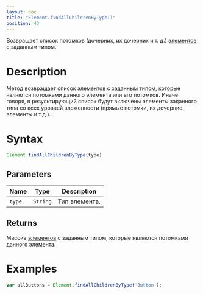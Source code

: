 ```yaml
---
layout: doc
title: "Element.findAllChildrenByType()"
position: 43
---
```


Возвращает список потомков (дочерних, их дочерних и т. д.) [элементов]() с заданным типом.

# Description

Метод возвращает список [элементов](../) с заданным типом, которые являются потомками данного элемента или его потомков.
Иначе говоря, в результирующий список будут включены элементы заданного типа со всех уровней вложенности (прямые потомки, 
их дочерние элементы и т.д.).

# Syntax

```js
Element.findAllChildrenByType(type)
```

## Parameters

|Name|Type|Description|
|----|----|-----------|
|`type`|`String`|Тип элемента.|

## Returns

Массив [элементов](../) с заданным типом, которые являются потомками данного элемента.

# Examples

```js
var allButtons = Element.findAllChildrenByType('Button');
```
